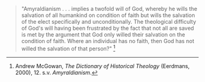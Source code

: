 > "Amyraldianism . . .
implies a twofold will of God, whereby he wills the salvation of
all humankind on condition of faith but wills the salvation of the
elect specifically and unconditionally. The theological difficulty
of God's will having been frustrated by the fact that not all are
saved is met by the argument that God only willed their salvation
on the condition of faith. Where an individual has no faith, then
God has not willed the salvation of that person?" [^1]

[^1]: Andrew McGowan, *The Dictionary of Historical Theology* (Eerdmans, 2000), 12. s.v. *Amyraldianism*.